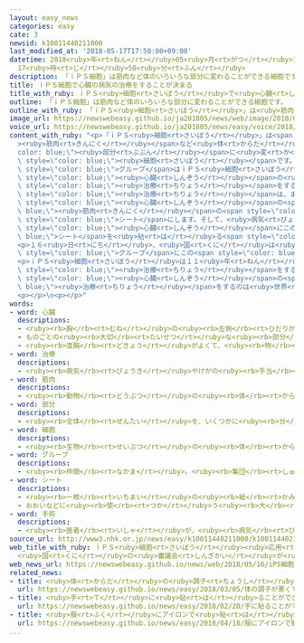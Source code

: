 ```yaml
---
layout: easy_news
categories: easy
cate: 3
newsid: k10011440211000
last_modified_at: '2018-05-17T17:50:00+09:00'
datetime: 2018<ruby>年<rt>ねん</rt></ruby>05<ruby>月<rt>がつ</rt></ruby>17<ruby>日<rt>にち</rt></ruby>
  17<ruby>時<rt>じ</rt></ruby>50<ruby>分<rt>ふん</rt></ruby>
description: 「ｉＰＳ細胞」は筋肉など体のいろいろな部分に変わることができる細胞です。
title: ｉＰＳ細胞で心臓の病気の治療をすることが決まる
title_with_ruby: ｉＰＳ<ruby>細胞<rt>さいぼう</rt></ruby>で<ruby>心臓<rt>しんぞう</rt></ruby>の<ruby>病気<rt>びょうき</rt></ruby>の<ruby>治療<rt>ちりょう</rt></ruby>をすることが<ruby>決<rt>き</rt></ruby>まる
outline: 「ｉＰＳ細胞」は筋肉など体のいろいろな部分に変わることができる細胞です。
outline_with_ruby: 「ｉＰＳ<ruby>細胞<rt>さいぼう</rt></ruby>」は<ruby>筋肉<rt>きんにく</rt></ruby>など<ruby>体<rt>からだ</rt></ruby>のいろいろな<ruby>部分<rt>ぶぶん</rt></ruby>に<ruby>変<rt>か</rt></ruby>わることができる<ruby>細胞<rt>さいぼう</rt></ruby>です。
image_url: https://newswebeasy.github.io/ja201805/news/web/image/2018/05/16/K10011440211_1805161157_1805161158_01_02.jpg
voice_url: https://newswebeasy.github.io/ja201805/news/easy/voice/2018/05/17/k10011440211000.mp4
content_with_ruby: "<p>「ｉＰＳ<ruby>細胞<rt>さいぼう</rt></ruby>」は<span style=\"color: blue;\"\
  ><ruby>筋肉<rt>きんにく</rt></ruby></span>など<ruby>体<rt>からだ</rt></ruby>のいろいろな<span style=\"\
  color: blue;\"><ruby>部分<rt>ぶぶん</rt></ruby></span>に<ruby>変<rt>か</rt></ruby>わることができる<span\
  \ style=\"color: blue;\"><ruby>細胞<rt>さいぼう</rt></ruby></span>です。</p>\n<p><ruby>大阪大学<rt>おおさかだいがく</rt></ruby>の<ruby>澤<rt>さわ</rt></ruby><ruby>芳樹<rt>よしき</rt></ruby><ruby>先生<rt>せんせい</rt></ruby>たちの<span\
  \ style=\"color: blue;\">グループ</span>はｉＰＳ<ruby>細胞<rt>さいぼう</rt></ruby>を<ruby>使<rt>つか</rt></ruby>って<span\
  \ style=\"color: blue;\"><ruby>心臓<rt>しんぞう</rt></ruby></span>の<ruby>病気<rt>びょうき</rt></ruby>の<span\
  \ style=\"color: blue;\"><ruby>治療<rt>ちりょう</rt></ruby></span>をする<ruby>研究<rt>けんきゅう</rt></ruby>をしています。<span\
  \ style=\"color: blue;\"><ruby>治療<rt>ちりょう</rt></ruby></span>は、まずｉＰＳ<ruby>細胞<rt>さいぼう</rt></ruby>から<span\
  \ style=\"color: blue;\"><ruby>心臓<rt>しんぞう</rt></ruby></span>の<span style=\"color:\
  \ blue;\"><ruby>筋肉<rt>きんにく</rt></ruby></span>の<span style=\"color: blue;\"><ruby>細胞<rt>さいぼう</rt></ruby></span>を<ruby>作<rt>つく</rt></ruby>って、<ruby>薄<rt>うす</rt></ruby>い<span\
  \ style=\"color: blue;\">シート</span>にします。そして、<ruby>病気<rt>びょうき</rt></ruby>の<ruby>人<rt>ひと</rt></ruby>の<span\
  \ style=\"color: blue;\"><ruby>心臓<rt>しんぞう</rt></ruby></span>にこの<span style=\"color:\
  \ blue;\">シート</span>を<ruby>貼<rt>は</rt></ruby>る<span style=\"color: blue;\"><ruby>手術<rt>しゅじゅつ</rt></ruby></span>をします。</p>\n\
  <p>１６<ruby>日<rt>にち</rt></ruby>、<ruby>国<rt>くに</rt></ruby>は<ruby>大阪大学<rt>おおさかだいがく</rt></ruby>の<span\
  \ style=\"color: blue;\">グループ</span>にこの<span style=\"color: blue;\"><ruby>治療<rt>ちりょう</rt></ruby></span>をしてもいいと<ruby>言<rt>い</rt></ruby>いました。</p>\n\
  <p>ｉＰＳ<ruby>細胞<rt>さいぼう</rt></ruby>は１１<ruby>年<rt>ねん</rt></ruby><ruby>前<rt>まえ</rt></ruby>に<ruby>京都大学<rt>きょうとだいがく</rt></ruby>の<ruby>山中<rt>やまなか</rt></ruby><ruby>伸弥<rt>しんや</rt></ruby><ruby>先生<rt>せんせい</rt></ruby>が<ruby>初<rt>はじ</rt></ruby>めて<ruby>作<rt>つく</rt></ruby>りました。<ruby>今<rt>いま</rt></ruby>までｉＰＳ<ruby>細胞<rt>さいぼう</rt></ruby>を<ruby>使<rt>つか</rt></ruby>って<ruby>目<rt>め</rt></ruby>の<span\
  \ style=\"color: blue;\"><ruby>治療<rt>ちりょう</rt></ruby></span>をする<ruby>研究<rt>けんきゅう</rt></ruby>が<ruby>進<rt>すす</rt></ruby>んでいますが、<ruby>研究<rt>けんきゅう</rt></ruby>で<span\
  \ style=\"color: blue;\"><ruby>心臓<rt>しんぞう</rt></ruby></span>の<span style=\"color:\
  \ blue;\"><ruby>治療<rt>ちりょう</rt></ruby></span>をするのは<ruby>世界<rt>せかい</rt></ruby>で<ruby>初<rt>はじ</rt></ruby>めてです。</p>\n\
  <p></p>\n<p></p>"
words:
- word: 心臓
  descriptions:
  - <ruby><rb>胸</rb><rt>むね</rt></ruby>の<ruby><rb>左側</rb><rt>ひだりがわ</rt></ruby>にあって、<ruby><rb>血液</rb><rt>けつえき</rt></ruby>を<ruby><rb>体</rb><rt>からだ</rt></ruby>じゅうに<ruby><rb>送</rb><rt>おく</rt></ruby>り<ruby><rb>出</rb><rt>だ</rt></ruby>すポンプの<ruby><rb>役目</rb><rt>やくめ</rt></ruby>をする<ruby><rb>器官</rb><rt>きかん</rt></ruby>。こぶしぐらいの<ruby><rb>大</rb><rt>おお</rt></ruby>きさで、<ruby><rb>左右</rb><rt>さゆう</rt></ruby>の<ruby><rb>心房</rb><rt>しんぼう</rt></ruby>と<ruby><rb>左右</rb><rt>さゆう</rt></ruby>の<ruby><rb>心室</rb><rt>しんしつ</rt></ruby>の<ruby><rb>四</rb><rt>よっ</rt></ruby>つの<ruby><rb>部分</rb><rt>ぶぶん</rt></ruby>からできている。
  - ものごとの<ruby><rb>大切</rb><rt>たいせつ</rt></ruby>な<ruby><rb>部分</rb><rt>ぶぶん</rt></ruby>。
  - <ruby><rb>度胸</rb><rt>どきょう</rt></ruby>がよくて、<ruby><rb>物</rb><rt>もの</rt></ruby>おじしないこと。
- word: 治療
  descriptions:
  - <ruby><rb>病気</rb><rt>びょうき</rt></ruby>やけがの<ruby><rb>手当</rb><rt>てあ</rt></ruby>てをして<ruby><rb>治</rb><rt>なお</rt></ruby>すこと。
- word: 筋肉
  descriptions:
  - <ruby><rb>動物</rb><rt>どうぶつ</rt></ruby>の<ruby><rb>体</rb><rt>からだ</rt></ruby>を<ruby><rb>動</rb><rt>うご</rt></ruby>かすはたらきをする、<ruby><rb>細</rb><rt>ほそ</rt></ruby>い<ruby><rb>筋</rb><rt>すじ</rt></ruby>が<ruby><rb>集</rb><rt>あつ</rt></ruby>まってできているもの。<ruby><rb>骨</rb><rt>ほね</rt></ruby>につながっているものと、<ruby><rb>内臓</rb><rt>ないぞう</rt></ruby>のかべを<ruby><rb>作</rb><rt>つく</rt></ruby>っているものとがある。
- word: 部分
  descriptions:
  - <ruby><rb>全体</rb><rt>ぜんたい</rt></ruby>を、いくつかに<ruby><rb>分</rb><rt>わ</rt></ruby>けたものの<ruby><rb>一</rb><rt>ひと</rt></ruby>つ。
- word: 細胞
  descriptions:
  - <ruby><rb>生物</rb><rt>せいぶつ</rt></ruby>の<ruby><rb>体</rb><rt>からだ</rt></ruby>を<ruby><rb>組</rb><rt>く</rt></ruby>み<ruby><rb>立</rb><rt>た</rt></ruby>てている、いちばん<ruby><rb>小</rb><rt>ちい</rt></ruby>さい<ruby><rb>単位</rb><rt>たんい</rt></ruby>。
- word: グループ
  descriptions:
  - <ruby><rb>仲間</rb><rt>なかま</rt></ruby>。<ruby><rb>集団</rb><rt>しゅうだん</rt></ruby>。
- word: シート
  descriptions:
  - <ruby><rb>一枚</rb><rt>いちまい</rt></ruby>の<ruby><rb>紙</rb><rt>かみ</rt></ruby>。
  - おおいなどに<ruby><rb>使</rb><rt>つか</rt></ruby>う<ruby><rb>大</rb><rt>おお</rt></ruby>きな<ruby><rb>布</rb><rt>ぬの</rt></ruby>。
- word: 手術
  descriptions:
  - <ruby><rb>医者</rb><rt>いしゃ</rt></ruby>が、<ruby><rb>病気</rb><rt>びょうき</rt></ruby>や<ruby><rb>傷</rb><rt>きず</rt></ruby>のところを、<ruby><rb>切</rb><rt>き</rt></ruby>り<ruby><rb>開</rb><rt>ひら</rt></ruby>いたり<ruby><rb>切</rb><rt>き</rt></ruby>り<ruby><rb>取</rb><rt>と</rt></ruby>ったりして、<ruby><rb>治療</rb><rt>ちりょう</rt></ruby>すること。
source_url: http://www3.nhk.or.jp/news/easy/k10011440211000/k10011440211000.html
web_title_with_ruby: ｉＰＳ<ruby>細胞<rt>さいぼう</rt></ruby><ruby>応用<rt>おうよう</rt></ruby>の<ruby>心臓<rt>しんぞう</rt></ruby><ruby>治療<rt>ちりょう</rt></ruby>を<ruby>初<rt>はつ</rt></ruby><ruby>実施<rt>じっし</rt></ruby>へ
  <ruby>国<rt>くに</rt></ruby>の<ruby>審議会<rt>しんぎかい</rt></ruby>が<ruby>了承<rt>りょうしょう</rt></ruby>
web_news_url: https://newswebeasy.github.io/news/web/2018/05/16/iPS細胞応用の心臓治療を初実施へ-国の審議会が了承
related_news:
- title: <ruby>体<rt>からだ</rt></ruby>の<ruby>調子<rt>ちょうし</rt></ruby>が<ruby>悪<rt>わる</rt></ruby>くて<ruby>学校<rt>がっこう</rt></ruby>を<ruby>休<rt>やす</rt></ruby>む<ruby>子<rt>こ</rt></ruby>ども「<ruby>体<rt>からだ</rt></ruby>と<ruby>心<rt>こころ</rt></ruby>の<ruby>治療<rt>ちりょう</rt></ruby>が<ruby>大切<rt>たいせつ</rt></ruby>」
  url: https://newswebeasy.github.io/news/easy/2018/03/05/体の調子が悪くて学校を休む子ども体と心の治療が大切
- title: <ruby>手<rt>て</rt></ruby>に<ruby>貼<rt>は</rt></ruby>ることができる<ruby>薄<rt>うす</rt></ruby>いディスプレー
  url: https://newswebeasy.github.io/news/easy/2018/02/20/手に貼ることができる薄いディスプレー
- title: <ruby>服<rt>ふく</rt></ruby>にアイロンで<ruby>貼<rt>は</rt></ruby>る<ruby>太陽電池<rt>たいようでんち</rt></ruby>ができる
  url: https://newswebeasy.github.io/news/easy/2018/04/18/服にアイロンで貼る太陽電池ができる
...
```

